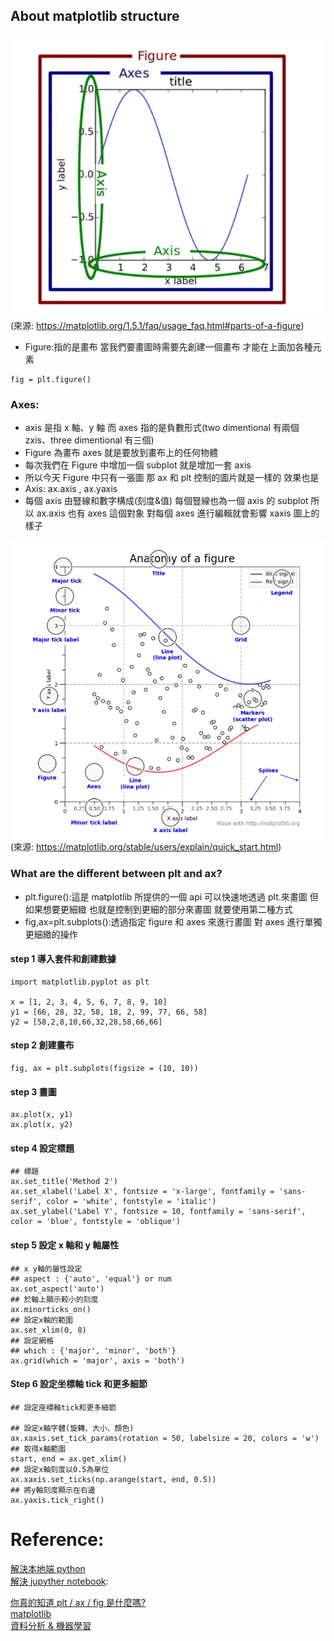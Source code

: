 ## About matplotlib structure

![matplotlib structure](./images/matplotlib%20structure.png "matplotlib structure")  
(來源: https://matplotlib.org/1.5.1/faq/usage_faq.html#parts-of-a-figure)

- Figure:指的是畫布 當我們要畫圖時需要先創建一個畫布 才能在上面加各種元素

```
fig = plt.figure()
```

### Axes:

- axis 是指 x 軸、y 軸 而 axes 指的是負數形式(two dimentional 有兩個 zxis、three dimentional 有三個)
- Figure 為畫布 axes 就是要放到畫布上的任何物體
- 每次我們在 Figure 中增加一個 subplot 就是增加一套 axis
- 所以今天 Figure 中只有一張圖 那 ax 和 plt 控制的圖片就是一樣的 效果也是
- Axis: ax.axis , ax.yaxis
- 每個 axis 由豎線和數字構成(刻度&值) 每個豎線也為一個 axis 的 subplot 所以 ax.axis 也有 axes 這個對象 對每個 axes 進行編輯就會影響 xaxis 圖上的樣子

![matplotlib](./images/matplotlib.png "matplotlib")  
(來源: https://matplotlib.org/stable/users/explain/quick_start.html)

### What are the different between plt and ax?

- plt.figure():這是 matplotlib 所提供的一個 api 可以快速地透過 plt.來畫圖 但如果想要更細緻 也就是控制到更細的部分來畫圖 就要使用第二種方式
- fig,ax=plt.subplots():透過指定 figure 和 axes 來進行畫圖 對 axes 進行單獨更細緻的操作

#### step 1 導入套件和創建數據

```
import matplotlib.pyplot as plt
​
x = [1, 2, 3, 4, 5, 6, 7, 8, 9, 10]
y1 = [66, 28, 32, 58, 18, 2, 99, 77, 66, 58]
y2 = [58,2,8,10,66,32,28,58,66,66]
```

#### step 2 創建畫布

```
fig, ax = plt.subplots(figsize = (10, 10))
```

#### step 3 畫圖

```
ax.plot(x, y1)
ax.plot(x, y2)
```

#### step 4 設定標題

```
## 標題
ax.set_title('Method 2')
ax.set_xlabel('Label X', fontsize = 'x-large', fontfamily = 'sans-serif', color = 'white', fontstyle = 'italic')
ax.set_ylabel('Label Y', fontsize = 10, fontfamily = 'sans-serif', color = 'blue', fontstyle = 'oblique')
```

#### step 5 設定 x 軸和 y 軸屬性

```
## x y軸的屬性設定
## aspect : {'auto', 'equal'} or num
ax.set_aspect('auto')
## 於軸上顯示較小的刻度
ax.minorticks_on()
## 設定x軸的範圍
ax.set_xlim(0, 8)
## 設定網格
## which : {'major', 'minor', 'both'}
ax.grid(which = 'major', axis = 'both')
```

#### Step 6 設定坐標軸 tick 和更多細節

```
## 設定座標軸tick和更多細節
​
## 設定x軸字體(旋轉、大小、顏色)
ax.xaxis.set_tick_params(rotation = 50, labelsize = 20, colors = 'w')
## 取得x軸範圍
start, end = ax.get_xlim()
## 設定x軸刻度以0.5為單位
ax.xaxis.set_ticks(np.arange(start, end, 0.5))
## 將y軸刻度顯示在右邊
ax.yaxis.tick_right()
```

# Reference:

[解決本地端 python](https://saturncloud.io/blog/how-to-fix-modulenotfounderror-no-module-named-pandas/)  
[解決 jupyther notebook](https://saturncloud.io/blog/jupyter-notebook-no-module-named-pandas/):

[你真的知道 plt / ax / fig 是什麼嗎?](https://chwang12341.medium.com/%E7%A8%8B%E5%BC%8F%E8%A7%80%E5%BF%B5-%E5%A4%A7%E5%AE%B6%E9%83%BD%E6%9C%83%E4%BD%BF%E7%94%A8plt%E7%95%AB%E5%9C%96-%E4%BD%86%E6%98%AF%E4%BD%A0%E7%9C%9F%E7%9A%84%E7%9F%A5%E9%81%93plt-ax-fig%E6%98%AF%E4%BB%80%E9%BA%BC%E5%97%8E-%E6%80%8E%E9%BA%BC%E7%94%A8-6f0bc6404f8f)  
[matplotlib](https://matplotlib.org/stable/users/explain/quick_start.html)  
[資料分析 & 機器學習](https://medium.com/jameslearningnote/%E8%B3%87%E6%96%99%E5%88%86%E6%9E%90-%E6%A9%9F%E5%99%A8%E5%AD%B8%E7%BF%92-%E7%AC%AC2-2%E8%AC%9B-%E5%A6%82%E4%BD%95%E7%8D%B2%E5%8F%96%E8%B3%87%E6%96%99-google-map-api-beb7c88dc4e3)
